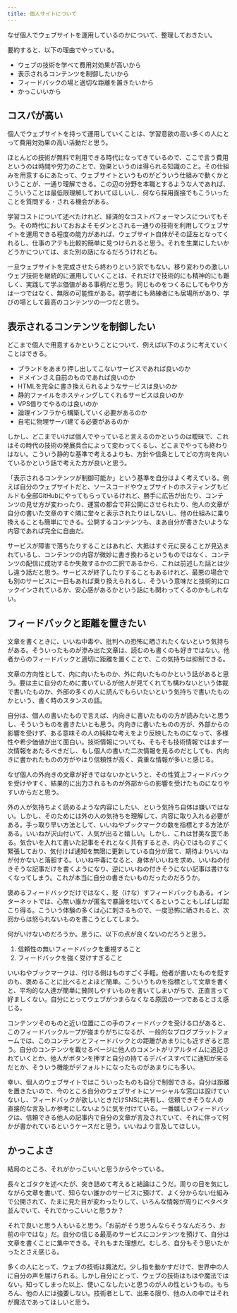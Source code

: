 ```yaml
---
title: 個人サイトについて
---
```


なぜ個人でウェブサイトを運用しているのかについて、整理しておきたい。

要約すると、以下の理由でやっている。

- ウェブの技術を学べて費用対効果が高いから
- 表示されるコンテンツを制御したいから
- フィードバックの場と適切な距離を置きたいから
- かっこいいから

## コスパが高い

個人でウェブサイトを持って運用していくことは、学習意欲の高い多くの人にとって費用対効果の高い活動だと思う。

ほとんどの技術が無料で利用できる時代になってきているので、ここで言う費用というのは時間や労力のことで、効果というのは得られる知識のこと。その仕組みを用意するにあたって、ウェブサイトというものがどういう仕組みで動くかということが、一通り理解できる。この辺の分野を本職とするような人であれば、こういうことは最低限理解しておいてほしいし、何なら採用面接でもこういったことを質問する・される機会がある。

学習コストについて述べたけれど、経済的なコストパフォーマンスについてもそう。その時代においておおよそモダンとされる一通りの技術を利用してウェブサイトを運用できる程度の能力があれば、ウェブサイト自体がその証左となってくれるし、仕事のアテも比較的簡単に見つけられると思う。それを生業にしたいかどうかについては、また別の話になるだろうけれども。

一旦ウェブサイトを完成させたら終わりという訳でもない。移り変わりの激しいウェブ技術を継続的に運用していくことは、それだけで技術的にも精神的にも難しく、実践して学ぶ価値がある事柄だと思う。同じものをつくるにしてもやり方は一つではなく、無限の可能性がある。初学者にも熟練者にも居場所があり、学びの場として最高のコンテンツの一つだと思う。

## 表示されるコンテンツを制御したい

どこまで個人で用意するかということについて、例えば以下のように考えていくことはできる。

- ブランドをあまり押し出してこないサービスであれば良いのか
- ドメインさえ自前のものであれば良いのか
- HTMLを完全に書き換えられるようなサービスは良いのか
- 静的ファイルをホスティングしてくれるサービスは良いのか
- VPS借りてやるのは良いのか
- 論理インフラから構築していく必要があるのか
- 自宅に物理サーバ建てる必要があるのか

しかし、どこまでいけば個人でやっていると言えるのかというのは曖昧で、これはその時代の技術の発展具合によって変わってくるし、どこまでやっても終わりはない。こういう静的な基準で考えるよりも、方針や信条としてどの方向を向いているかという話で考えた方が良いと思う。

「表示されるコンテンツが制御可能か」という基準を自分はよく考えている。例えば自分のウェブサイトだと、ソースコードやウェブサイトのホスティングもビルドも全部GitHubにやってもらっているけれど、勝手に広告が出たり、コンテンツの見せ方が変わったり、運営の都合で非公開にさせられたり、他人の文章が自分の書いた文章のすぐ隣に堂々と表示されたりはしないし、他の仕組みに乗り換えることも簡単にできる。公開するコンテンツも、まあ自分が書きたいような内容であれば完全に自由だ。

サービスが障害で落ちたりすることはあれど、大抵はすぐ元に戻ることが見込まれているし、コンテンツの内容が微妙に書き換わるというものではなく、コンテンツの配信に成功するか失敗するかの二択であるから、これは前述した話とは少し違う話だと思う。サービスが終了したりすることもあるけれど、最悪の場合でも別のサービスに一日もあれば乗り換えられるし、そういう意味だと技術的にロックインされているか、安心感があるかという話にも関わってくるのかもしれない。

## フィードバックと距離を置きたい

文章を書くときに、いいね中毒や、批判への恐怖に晒されたくないという気持ちがある。そういったものが滲み出た文章は、読むのも書くのも好きではない。他者からのフィードバックと適切に距離を置くことで、この気持ちは抑制できる。

文章の方向性として、内に向いたものか、外に向いたものかという話があると思う。要は主に自分のために書いているが他人が見てくれても構わないという体裁で書いたものか、外部の多くの人に読んでもらいたいという気持ちで書いたものかという、書く時のスタンスの話。

自分は、個人の書いたもので言えば、内向きに書いたものの方が読みたいと思うし、そういうものを書きたいとも思う。内向きに書いたものの方が、外部からの影響を受けず、ある意味その人の純粋な考えをより反映したものになって、多様性や希少価値が出て面白い。技術情報についても、そもそも技術情報ではまず一次情報をあたるべきだし、もし個人の書いた二次情報を見るのだとしても、内向きに書かれたものの方がやはり信頼性が高く、貴重な情報が多いと感じる。

なぜ個人の外向きの文章が好きではないかというと、その性質上フィードバックを受けやすく、結果的に出力されるものが外部からの影響を受けたものになりやすいからだと思う。

外の人が気持ちよく読めるような内容にしたい、という気持ち自体は嫌いではない。しかし、そのためには外の人の気持ちを理解して、内容に取り入れる必要がある。手っ取り早い方法として、いいねやブックマークの数を指標とする方法がある。いいねが沢山付いて、人気が出ると嬉しい。しかし、これは甘美な罠である。気合いを入れて書いた記事をそれとなく共有するとき、内心ではものすごく緊張しており、気付けば通知を無限に更新している自分が居て、期待よりいいねが付かないと落胆する。いいね中毒になると、身体がいいねを求め、いいねの付きそうな記事だけを書くようになり、逆にいいねの付きそうにない記事は書けなくなってしまう。これが本当に自分の書きたいものだったのだろうか。

褒めるフィードバックだけではなく、貶（けな）すフィードバックもある。インターネットでは、心無い誰かが匿名で暴論を吐いてくるということもしばしば起こり得る。こういう体験の多くは心に刺さるもので、一度恐怖に晒されると、次回からは怒られないものを書こうとしてしまう。

何がいけないのだろうか。思うに、以下の点が良くないのだろうと思う。

1. 信頼性の無いフィードバックを重視すること
2. フィードバックを強く受けすぎること

いいねやブックマークは、付ける側はものすごく手軽。他者が書いたものを貶すのも、褒めることに比べるとよほど簡単。こういうものを指標として文章を書くと、平均的な人達が簡単に賛同しやすいものを書いてしまいがちで、正直言って好ましくない。自分にとってウェブがつまらなくなる原因の一つであるとさえ感じる。

コンテンツそのものと近い位置にこの手のフィードバックを受ける口があると、このフィードバックループが強まりがちになるが、一般的なブログプラットフォームでは、このコンテンツとフィードバックとの距離があまりにも近すぎると思う。自分のコンテンツを載せるページに他人のコメントがリアルタイムに追記されていくとか、他人がボタンを押すと自分の持てるデバイスすべてに通知が来るだとか、そういう機能がデフォルトになったものがあまりにも多い。

幸い、個人のウェブサイトではこういったものも自分で制御できる。自分は距離を置きたいので、今のところ自分のウェブサイトにソーシャルな窓口は設けていないし、フィードバックが欲しいときだけSNSに共有し、信頼できそうな人の直接的な言及しか参考にしないように気を付けている。一番嬉しいフィードバックは、信頼できる他人の記事内で自分の文章が言及されていて、それに伴って何かが書かれているというケースだと思う。いいねより言及してほしい。

## かっこよさ

結局のところ、それがかっこいいと思うからやっている。

長々とゴタクを述べたが、突き詰めて考えると結論はこうだ。周りの目を気にしながら文章を書いて、知らない誰かのサービスに預けて、よく分からない仕組みで公開されて、たまに見た目が変わったりして、いろんな情報が周りにベタベタ並んでいて、それでかっこいいと思うか？

それで良いと思う人もいると思う。「お前がそう思うんならそうなんだろう、お前の中ではな」だ。自分の信じる最高のサービスにコンテンツを預けて、自分は文章を書くことに集中できる。それもまた理想だ。むしろ、自分もそう思いたかったとさえ感じる。

多くの人にとって、ウェブの技術は魔法だ。少し指を動かすだけで、世界中の人に自分の声を届けられる。しかし自分にとって、ウェブの技術はもはや魔法ではない。知ってしまった以上、使いこなしたいと思うのが人の性というもの。もちろん、他の人には強要しない。技術者として、出来る限り、他の人の中ではそれが魔法であってほしいと思う。
